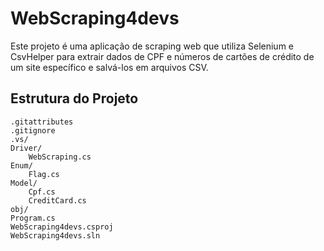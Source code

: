 # WebScraping4devs

Este projeto é uma aplicação de scraping web que utiliza Selenium e CsvHelper para extrair dados de CPF e números de cartões de crédito de um site específico e salvá-los em arquivos CSV.

## Estrutura do Projeto

```plaintext
.gitattributes
.gitignore
.vs/
Driver/
    WebScraping.cs
Enum/
    Flag.cs
Model/
    Cpf.cs
    CreditCard.cs
obj/
Program.cs
WebScraping4devs.csproj
WebScraping4devs.sln